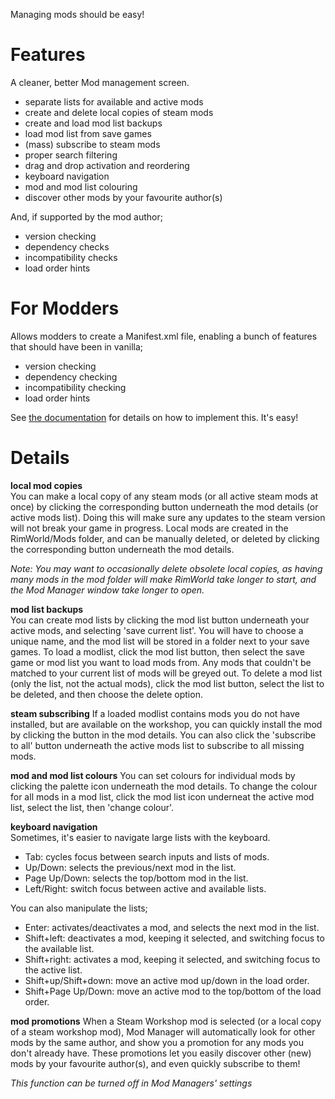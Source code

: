 Managing mods should be easy!

# Features
A cleaner, better Mod management screen.
 - separate lists for available and active mods
 - create and delete local copies of steam mods
 - create and load mod list backups
 - load mod list from save games
 - (mass) subscribe to steam mods
 - proper search filtering
 - drag and drop activation and reordering
 - keyboard navigation
 - mod and mod list colouring
 - discover other mods by your favourite author(s)

 And, if supported by the mod author;
 - version checking
 - dependency checks
 - incompatibility checks
 - load order hints

# For Modders
Allows modders to create a Manifest.xml file, enabling a bunch of features that should have been in vanilla;
 - version checking
 - dependency checking
 - incompatibility checking
 - load order hints

 See [the documentation](https://github.com/FluffierThanThou/ModManager/blob/master/ForModders.md) for details on how to implement this. It's easy!

# Details
**local mod copies**  
You can make a local copy of any steam mods (or all active steam mods at once) by clicking the corresponding button underneath the mod details (or active mods list). Doing this will make sure any updates to the steam version will not break your game in progress. Local mods are created in the RimWorld/Mods folder, and can be manually deleted, or deleted by clicking the corresponding button underneath the mod details.

*Note: You may want to occasionally delete obsolete local copies, as having many mods in the mod folder will make RimWorld take longer to start, and the Mod Manager window take longer to open.*

**mod list backups**  
You can create mod lists by clicking the mod list button underneath your active mods, and selecting 'save current list'. You will have to choose a unique name, and the mod list will be stored in a folder next to your save games. 
To load a modlist, click the mod list button, then select the save game or mod list you want to load mods from. Any mods that couldn't be matched to your current list of mods will be greyed out. 
To delete a mod list (only the list, not the actual mods), click the mod list button, select the list to be deleted, and then choose the delete option.

**steam subscribing**
If a loaded modlist contains mods you do not have installed, but are available on the workshop, you can quickly install the mod by clicking the button in the mod details. You can also click the 'subscribe to all' button underneath the active mods list to subscribe to all missing mods.

**mod and mod list colours**
You can set colours for individual mods by clicking the palette icon underneath the mod details. To change the colour for all mods in a mod list, click the mod list icon underneat the active mod list, select the list, then 'change colour'.

**keyboard navigation**  
Sometimes, it's easier to navigate large lists with the keyboard.
 - Tab: cycles focus between search inputs and lists of mods.
 - Up/Down: selects the previous/next mod in the list.
 - Page Up/Down: selects the top/bottom mod in the list.
 - Left/Right: switch focus between active and available lists. 

 You can also manipulate the lists;
 - Enter: activates/deactivates a mod, and selects the next mod in the list.
 - Shift+left: deactivates a mod, keeping it selected, and switching focus to the available list.
 - Shift+right: activates a mod, keeping it selected, and switching focus to the active list.
 - Shift+up/Shift+down: move an active mod up/down in the load order.
 - Shift+Page Up/Down: move an active mod to the top/bottom of the load order.

 **mod promotions**
 When a Steam Workshop mod is selected (or a local copy of a steam workshop mod), Mod Manager will automatically look for other mods by the same author, and show you a promotion for any mods you don't already have. These promotions let you easily discover other (new) mods by your favourite author(s), and even quickly subscribe to them!

 *This function can be turned off in Mod Managers' settings*